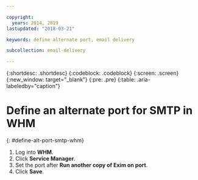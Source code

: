```yaml
---

copyright:
  years: 2014, 2019
lastupdated: "2018-03-21"

keywords: define alternate port, email delivery

subcollection: email-delivery

---
```

{:shortdesc: .shortdesc}
{:codeblock: .codeblock}
{:screen: .screen}
{:new_window: target="_blank"}
{:pre: .pre}
{:table: .aria-labeledby="caption"}

# Define an alternate port for SMTP in WHM
{: #define-alt-port-smtp-whm}

1. Log into **WHM**.
2. Click **Service Manager**.
3. Set the port after **Run another copy of Exim on port**.
4. Click **Save**.
